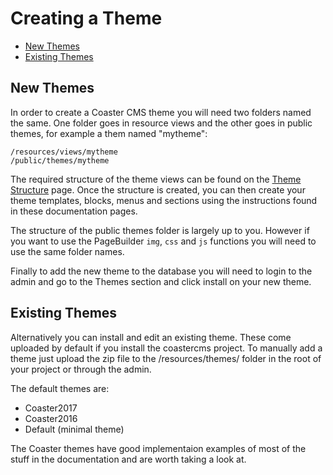 # Creating a Theme

- [New Themes](#new-themes)
- [Existing Themes](#existing-themes)

## New Themes

In order to create a Coaster CMS theme you will need two folders named the same.
One folder goes in resource views and the other goes in public themes, for example a them named "mytheme":

```
/resources/views/mytheme
/public/themes/mytheme
```

The required structure of the theme views can be found on the [Theme Structure](http://coastercms.org/docs/latest/theme/structure) page.
Once the structure is created, you can then create your theme templates, blocks, menus and sections using the instructions found in these documentation pages.

The structure of the public themes folder is largely up to you.
However if you want to use the PageBuilder `img`, `css` and `js` functions you will need to use the same folder names.

Finally to add the new theme to the database you will need to login to the admin and go to the Themes section and click install on your new theme.

## Existing Themes

Alternatively you can install and edit an existing theme. These come uploaded by default if you install the coastercms project.
To manually add a theme just upload the zip file to the /resources/themes/ folder in the root of your project or through the admin.

The default themes are:
- Coaster2017
- Coaster2016
- Default (minimal theme)

The Coaster themes have good implementaion examples of most of the stuff in the documentation and are worth taking a look at.

